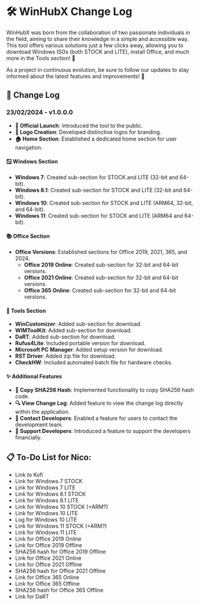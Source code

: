 # 🛠️ WinHubX Change Log

WinHubX was born from the collaboration of two passionate individuals in the field, aiming to share their knowledge in a simple and accessible way. This tool offers various solutions just a few clicks away, allowing you to download Windows ISOs (both STOCK and LITE), install Office, and much more in the Tools section! 🚀

As a project in continuous evolution, be sure to follow our updates to stay informed about the latest features and improvements! 🔄

## 📅 Change Log

### 23/02/2024 - v1.0.0.0
- **🚀 Official Launch**: Introduced the tool to the public.
- **🎨 Logo Creation**: Developed distinctive logos for branding.
- **🏠 Home Section**: Established a dedicated home section for user navigation.

#### 🪟 Windows Section
- **Windows 7**: Created sub-section for STOCK and LITE (32-bit and 64-bit).
- **Windows 8.1**: Created sub-section for STOCK and LITE (32-bit and 64-bit).
- **Windows 10**: Created sub-section for STOCK and LITE (ARM64, 32-bit, and 64-bit).
- **Windows 11**: Created sub-section for STOCK and LITE (ARM64 and 64-bit).

#### 📚 Office Section
- **Office Versions**: Established sections for Office 2019, 2021, 365, and 2024.
  - **Office 2019 Online**: Created sub-section for 32-bit and 64-bit versions.
  - **Office 2021 Online**: Created sub-section for 32-bit and 64-bit versions.
  - **Office 365 Online**: Created sub-section for 32-bit and 64-bit versions.

#### 🔧 Tools Section
- **WinCustomizer**: Added sub-section for download.
- **WIMToolKit**: Added sub-section for download.
- **DaRT**: Added sub-section for download.
- **Rufus4Lite**: Included portable version for download.
- **Microsoft PC Manager**: Added setup version for download.
- **RST Driver**: Added zip file for download.
- **CheckHW**: Included automated batch file for hardware checks.

#### ✨ Additional Features
- **📄 Copy SHA256 Hash**: Implemented functionality to copy SHA256 hash code.
- **🔍 View Change Log**: Added feature to view the change log directly within the application.
- **📩 Contact Developers**: Enabled a feature for users to contact the development team.
- **🤝 Support Developers**: Introduced a feature to support the developers financially.

## 📋 To-Do List for Nico:
- Link to Kofi
- Link for Windows 7 STOCK
- Link for Windows 7 LITE
- Link for Windows 8.1 STOCK
- Link for Windows 8.1 LITE
- Link for Windows 10 STOCK (+ARM?)
- Link for Windows 10 LITE
- Log for Windows 10 LITE
- Link for Windows 11 STOCK (+ARM?)
- Link for Windows 11 LITE
- Link for Office 2019 Online
- Link for Office 2019 Offline
- SHA256 hash for Office 2019 Offline
- Link for Office 2021 Online
- Link for Office 2021 Offline
- SHA256 hash for Office 2021 Offline
- Link for Office 365 Online
- Link for Office 365 Offline
- SHA256 hash for Office 365 Offline
- Link for DaRT
